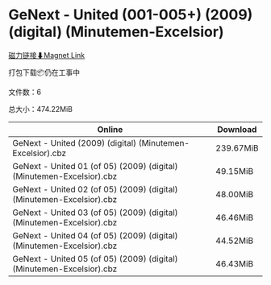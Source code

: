 # GeNext - United (001-005+) (2009) (digital) (Minutemen-Excelsior)

[磁力链接⬇Magnet Link](magnet:?xt=urn:btih:8595d8db6f1a3ecb1942e1418bf53946d70020f6&dn=GeNext%20-%20United%20%28001-005%2B%29%20%282009%29%20%28digital%29%20%28Minutemen-Excelsior%29)

打包下载📦仍在工事中

文件数：6

总大小：474.22MiB

Online | Download
--- | ---
GeNext - United (2009) (digital) (Minutemen-Excelsior).cbz | 239.67MiB
GeNext - United 01 (of 05) (2009) (digital) (Minutemen-Excelsior).cbz | 49.15MiB
GeNext - United 02 (of 05) (2009) (digital) (Minutemen-Excelsior).cbz | 48.00MiB
GeNext - United 03 (of 05) (2009) (digital) (Minutemen-Excelsior).cbz | 46.46MiB
GeNext - United 04 (of 05) (2009) (digital) (Minutemen-Excelsior).cbz | 44.52MiB
GeNext - United 05 (of 05) (2009) (digital) (Minutemen-Excelsior).cbz | 46.43MiB
